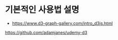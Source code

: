 # 기본적인 사용법 설명
- https://www.d3-graph-gallery.com/intro_d3js.html

https://github.com/adamjanes/udemy-d3
